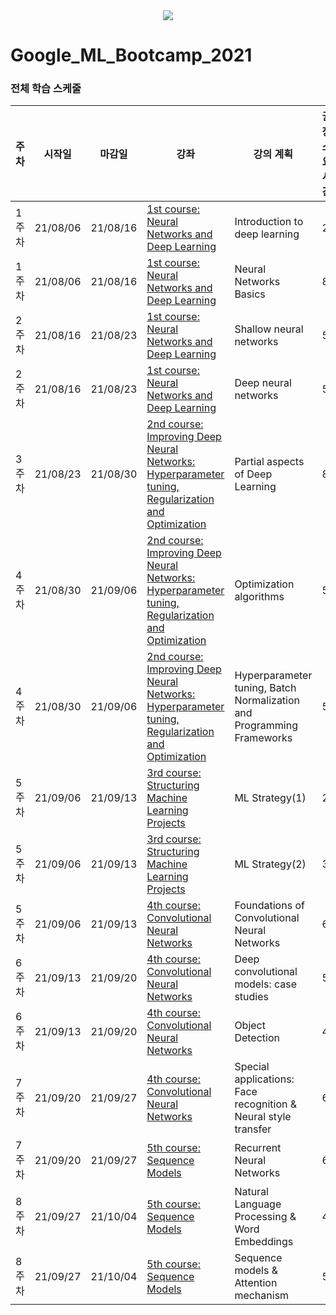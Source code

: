 <div align=center>
 <img src='https://lh4.googleusercontent.com/oNIDfkgLP94ZZCY2FPPCoxJIT1jqOI2VBXetjehYbk2AtOQPc4lpyg2wb7lsrkJll0Y5pN14nH5LabqbymEaWQ1bHAPpU6_cHuhyrEH5qQe5CnzrCZSFPItxDzFJvhvc8ygluSIp'>
</div>
 
# Google_ML_Bootcamp_2021
### 전체 학습 스케줄
| 주차 | 시작일 | 마감일 | 강좌 | 강의 계획 | 권장 소요 시간 | 동영상 수 | 총 동영상 시간 ||
| -- | --- | --- | -- | -----  | ---------- | -------- | ------- |----|
| 1주차 |21/08/06|21/08/16| [1st course: Neural Networks and Deep Learning](https://www.coursera.org/learn/neural-networks-deep-learning?specialization=deep-learning) | Introduction to deep learning | 2 | 7 | 76 |✔️|
| 1주차 |21/08/06|21/08/16| [1st course: Neural Networks and Deep Learning](https://www.coursera.org/learn/neural-networks-deep-learning?specialization=deep-learning) | Neural Networks Basics | 8 | 19 | 161 |✔️|
| 2주차 |21/08/16|21/08/23| [1st course: Neural Networks and Deep Learning](https://www.coursera.org/learn/neural-networks-deep-learning?specialization=deep-learning) | Shallow neural networks | 5 | 12 | 109 |
| 2주차 |21/08/16|21/08/23| [1st course: Neural Networks and Deep Learning](https://www.coursera.org/learn/neural-networks-deep-learning?specialization=deep-learning) | Deep neural networks | 5 | 8 | 64 |
| 3주차 |21/08/23|21/08/30| [2nd course: Improving Deep Neural Networks: Hyperparameter tuning, Regularization and Optimization](https://www.coursera.org/learn/deep-neural-network?specialization=deep-learning) | Partial aspects of Deep Learning | 8 | 15 | 131 |
| 4주차 |21/08/30|21/09/06| [2nd course: Improving Deep Neural Networks: Hyperparameter tuning, Regularization and Optimization](https://www.coursera.org/learn/deep-neural-network?specialization=deep-learning) | Optimization algorithms | 5 | 11 | 92 |
| 4주차 |21/08/30|21/09/06| [2nd course: Improving Deep Neural Networks: Hyperparameter tuning, Regularization and Optimization](https://www.coursera.org/learn/deep-neural-network?specialization=deep-learning) | Hyperparameter tuning, Batch Normalization and Programming Frameworks | 5 | 11 | 104 |
| 5주차 |21/09/06|21/09/13| [3rd course: Structuring Machine Learning Projects](https://www.coursera.org/learn/machine-learning-projects?specialization=deep-learning) | ML Strategy(1) | 2 | 13 | 100 |
| 5주차 |21/09/06|21/09/13| [3rd course: Structuring Machine Learning Projects](https://www.coursera.org/learn/machine-learning-projects?specialization=deep-learning) | ML Strategy(2) | 3 | 11 | 132 |
| 5주차 |21/09/06|21/09/13| [4th course: Convolutional Neural Networks](https://www.coursera.org/learn/convolutional-neural-networks?specialization=deep-learning) | Foundations of Convolutional Neural Networks | 6 | 12 | 140 |
| 6주차 |21/09/13|21/09/20| [4th course: Convolutional Neural Networks](https://www.coursera.org/learn/convolutional-neural-networks?specialization=deep-learning) | Deep convolutional models: case studies | 5 | 11 | 99 |
| 6주차 |21/09/13|21/09/20| [4th course: Convolutional Neural Networks](https://www.coursera.org/learn/convolutional-neural-networks?specialization=deep-learning) | Object Detection | 4 | 10 | 85 |
| 7주차 |21/09/20|21/09/27| [4th course: Convolutional Neural Networks](https://www.coursera.org/learn/convolutional-neural-networks?specialization=deep-learning) | Special applications: Face recognition & Neural style transfer | 6 | 11 | 76 |
| 7주차 |21/09/20|21/09/27| [5th course: Sequence Models](https://www.coursera.org/learn/nlp-sequence-models) | Recurrent Neural Networks | 6 | 12 | 112 |
| 8주차 |21/09/27|21/10/04| [5th course: Sequence Models](https://www.coursera.org/learn/nlp-sequence-models) | Natural Language Processing & Word Embeddings | 4 | 10 | 102 |
| 8주차 |21/09/27|21/10/04| [5th course: Sequence Models](https://www.coursera.org/learn/nlp-sequence-models) | Sequence models & Attention mechanism | 5 | 11 | 103 |
